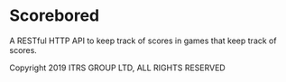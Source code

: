 # Scorebored

A RESTful HTTP API to keep track of scores in games that keep track of scores.

Copyright 2019 ITRS GROUP LTD, ALL RIGHTS RESERVED
